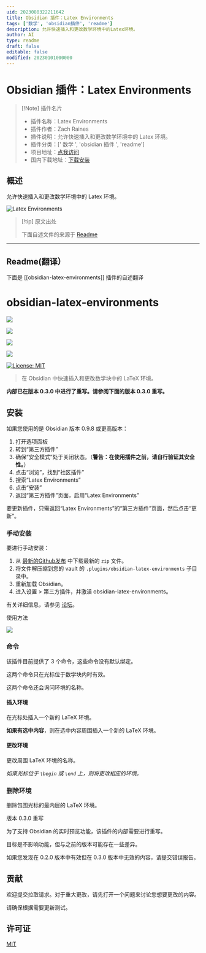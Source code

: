 ```yaml
---
uid: 2023080322211642
title: Obsidian 插件：Latex Environments
tags: ['数学', 'obsidian插件', 'readme']
description: 允许快速插入和更改数学环境中的Latex环境。
author: AI
type: readme
draft: false
editable: false
modified: 20230101000000
---
```


# Obsidian 插件：Latex Environments

> [!Note] 插件名片
> - 插件名称：Latex Environments
> - 插件作者：Zach Raines
> - 插件说明：允许快速插入和更改数学环境中的 Latex 环境。
> - 插件分类：[' 数学 ', 'obsidian 插件 ', 'readme']
> - 项目地址：[点我访问](https://github.com/raineszm/obsidian-latex-environments)
> - 国内下载地址：[下载安装](https://pkmer.cn/products/plugin/pluginMarket/?obsidian-latex-environments)

## 概述

允许快速插入和更改数学环境中的 Latex 环境。

![Latex Environments](https://cdn.pkmer.cn/covers/obsidian-latex-environments_new.gif!pkmer)

> [!tip] 原文出处
>
>下面自述文件的来源于 [Readme](https://ghproxy.net/https://raw.githubusercontent.com/raineszm/obsidian-latex-environments/master/README.md)
>

---

## Readme(翻译）

下面是 [[obsidian-latex-environments]] 插件的自述翻译

# obsidian-latex-environments

[![](https://img.shields.io/github/v/release/raineszm/obsidian-latex-environments?style=for-the-badge)](https://github.com/raineszm/obsidian-latex-environments/releases/latest)

![](https://img.shields.io/github/commits-since/raineszm/obsidian-latex-environments/latest?style=for-the-badge)

![](https://img.shields.io/github/manifest-json/minAppVersion/raineszm/obsidian-latex-environments?color=red&label=Min%20Obsidian%20Version&style=for-the-badge)

![](https://img.shields.io/github/downloads/raineszm/obsidian-latex-environments/total?style=for-the-badge)

[![License: MIT](https://img.shields.io/badge/License-MIT-yellow.svg?style=for-the-badge)](#license)

> 在 Obsidian 中快速插入和更改数学块中的 LaTeX 环境。

**内部已在版本 0.3.0 中进行了重写。请参阅下面的版本 0.3.0 重写。**

## 安装

如果您使用的是 Obsidian 版本 0.9.8 或更高版本：

1. 打开选项面板
2. 转到“第三方插件”
3. 确保“安全模式”处于关闭状态。（**警告：在使用插件之前，请自行验证其安全性。**）
4. 点击“浏览”，找到“社区插件”
5. 搜索“Latex Environments”
6. 点击“安装”
7. 返回“第三方插件”页面，启用“Latex Environments”

要更新插件，只需返回“Latex Environments”的“第三方插件”页面，然后点击“更新”。

### 手动安装

要进行手动安装：

 1. 从 [最新的Github发布](https://github.com/raineszm/obsidian-latex-environments/releases/latest) 中下载最新的 `zip` 文件。
 2. 将文件解压缩到您的 vault 的 `.plugins/obsidian-latex-environments` 子目录中。
 3. 重新加载 Obsidian。
 4. 进入设置 > 第三方插件，并激活 obsidian-latex-environments。

有关详细信息，请参见 [论坛](https://forum.obsidian.md/t/plugins-mini-faq/7737)。

使用方法

![](latexenv.gif)

### 命令

该插件目前提供了 3 个命令，这些命令没有默认绑定。

这两个命令只在光标位于数学块内时有效。

这两个命令还会询问环境的名称。

#### 插入环境

在光标处插入一个新的 LaTeX 环境。

**如果有选中内容**，则在选中内容周围插入一个新的 LaTeX 环境。

#### 更改环境

更改周围 LaTeX 环境的名称。

*如果光标位于 `\begin` 或 `\end` 上，则将更改相应的环境。*

### 删除环境

删除包围光标的最内层的 LaTeX 环境。

版本 0.3.0 重写

为了支持 Obsidian 的实时预览功能，该插件的内部需要进行重写。

目标是不影响功能，但与之前的版本可能存在一些差异。

如果您发现在 0.2.0 版本中有效但在 0.3.0 版本中无效的内容，请提交错误报告。

## 贡献

欢迎提交拉取请求。对于重大更改，请先打开一个问题来讨论您想要更改的内容。

请确保根据需要更新测试。

## 许可证

[MIT](https://choosealicense.com/licenses/mit/)
